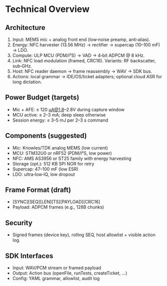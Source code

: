 # Technical Overview

## Architecture
1. Input: MEMS mic + analog front end (low‑noise preamp, anti‑alias).
2. Energy: NFC harvester (13.56 MHz) → rectifier → supercap (10–100 mF) → LDO.
3. Compute: ULP MCU (PDM/I²S) → VAD → 4‑bit ADPCM @ 8 kHz.
4. Link: NFC load modulation (framed, CRC16). Variants: RF backscatter, sub‑GHz.
5. Host: NFC reader daemon → frame reassembly → WAV → SDK bus.
6. Actions: local grammar → IDE/OS/ticket adapters; optional cloud ASR for long dictation.

## Power Budget (targets)
- Mic + AFE: ≤ 120 µA@1.8–2.8V during capture window
- MCU active: ≤ 2–3 mA; deep sleep otherwise
- Session energy: ≤ 3–5 mJ per 2–3 s command

## Components (suggested)
- Mic: Knowles/TDK analog MEMS (low current)
- MCU: STM32U0 or nRF52 (PDM/I²S, low power)
- NFC: AMS AS3956 or ST25 family with energy harvesting
- Storage (opt.): 512 KB SPI NOR for retry
- Supercap: 47–100 mF (low ESR)
- LDO: ultra‑low‑IQ, low dropout

## Frame Format (draft)
- [SYNC][SEQ][LEN][TS][PAYLOAD][CRC16]
- Payload: ADPCM frames (e.g., 128B chunks)

## Security
- Signed frames (device key), rolling SEQ, host allowlist + visible action log.

## SDK Interfaces
- Input: WAV/PCM stream or framed payload
- Output: Action bus (openFile, runTests, createTicket, …)
- Config: YAML grammar, allowlist, audit log
